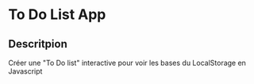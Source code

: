 # To Do List App

## Descritpion

Créer une "To Do list" interactive pour voir les bases du LocalStorage en Javascript
